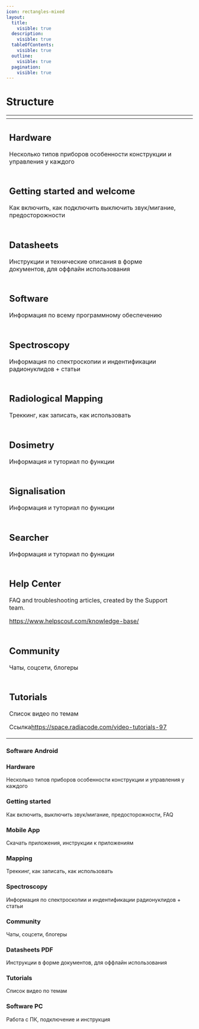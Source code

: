 ```yaml
---
icon: rectangles-mixed
layout:
  title:
    visible: true
  description:
    visible: true
  tableOfContents:
    visible: true
  outline:
    visible: true
  pagination:
    visible: true
---
```


# Structure



<table data-view="cards"><thead><tr><th></th><th data-hidden></th><th data-hidden></th></tr></thead><tbody><tr><td><h2>Hardware</h2><p>Несколько типов приборов особенности конструкции и управления у каждого</p></td><td><h2></h2></td><td></td></tr><tr><td><h2>Getting started and welcome</h2><p>Как включить, как подключить выключить звук/мигание, предосторожности</p></td><td></td><td></td></tr><tr><td><h2>Datasheets</h2><p>Инструкции и технические описания в форме документов, для оффлайн использования</p></td><td></td><td></td></tr><tr><td><h2>Software</h2><p>Информация по всему программному обеспечению</p></td><td></td><td></td></tr><tr><td><h2>Spectroscopy</h2><p>Информация по спектроскопии и индентификации радионуклидов + статьи</p></td><td></td><td></td></tr><tr><td><h2>Radiological Mapping</h2><p>Треккинг, как записать, как использовать</p></td><td></td><td></td></tr><tr><td><h2>Dosimetry</h2><p>Информация и туториал по функции</p></td><td></td><td></td></tr><tr><td><h2>Signalisation</h2><p>Информация и туториал по функции</p></td><td></td><td></td></tr><tr><td><h2>Searcher</h2><p>Информация и туториал по функции</p></td><td></td><td></td></tr><tr><td><h2>Help Center</h2><p>FAQ and troubleshooting articles, created by the Support team.</p><p><a href="https://www.helpscout.com/knowledge-base/">https://www.helpscout.com/knowledge-base/</a></p></td><td></td><td></td></tr><tr><td><h2>Community</h2><p>Чаты, соцсети, блогеры</p></td><td></td><td></td></tr><tr><td><h2>Tutorials</h2><p>Список видео по темам</p><p>Ссылка<a href="https://space.radiacode.com/video-tutorials-97">https://space.radiacode.com/video-tutorials-97</a></p></td><td></td><td></td></tr></tbody></table>

### Software Android <a href="#software_android" id="software_android"></a>

### Hardware <a href="#hardware" id="hardware"></a>

Несколько типов приборов особенности конструкции и управления у каждого

### Getting started <a href="#getting_started" id="getting_started"></a>

Как включить, выключить звук/мигание, предосторожности, FAQ

### Mobile App <a href="#mobile_app" id="mobile_app"></a>

Скачать приложения, инструкции к приложениям

### Mapping <a href="#mapping" id="mapping"></a>

Треккинг, как записать, как использовать

### Spectroscopy <a href="#spectroscopy" id="spectroscopy"></a>

Информация по спектроскопии и индентификации радионуклидов + статьи

### Community <a href="#community" id="community"></a>

Чаты, соцсети, блогеры

### Datasheets PDF <a href="#datasheets_pdf" id="datasheets_pdf"></a>

Инструкции в форме документов, для оффлайн использования

### Tutorials <a href="#tutorials" id="tutorials"></a>

Список видео по темам

### Software PC <a href="#software_pc" id="software_pc"></a>

Работа с ПК, подключение и инструкция
